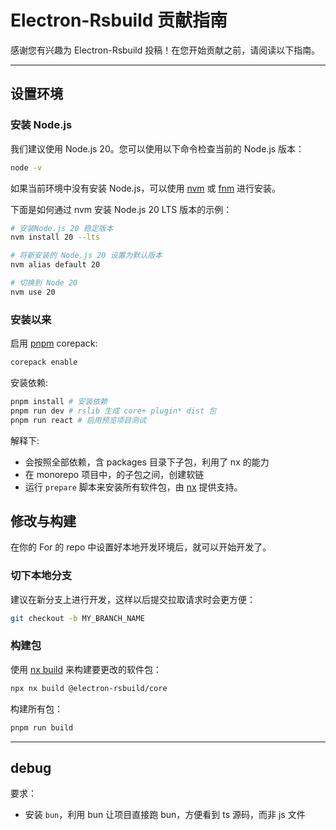 # Electron-Rsbuild 贡献指南

感谢您有兴趣为 Electron-Rsbuild 投稿！在您开始贡献之前，请阅读以下指南。

---

## 设置环境

### 安装 Node.js

我们建议使用 Node.js 20。您可以使用以下命令检查当前的 Node.js 版本：

```bash
node -v
```

如果当前环境中没有安装 Node.js，可以使用 [nvm](https://github.com/nvm-sh/nvm) 或 [fnm](https://github.com/Schniz/fnm) 进行安装。

下面是如何通过 nvm 安装 Node.js 20 LTS 版本的示例：

```bash
# 安装Node.js 20 稳定版本
nvm install 20 --lts

# 将新安装的 Node.js 20 设置为默认版本
nvm alias default 20

# 切换到 Node 20
nvm use 20
```

### 安装以来

启用 [pnpm](https://pnpm.io/) corepack:

```sh
corepack enable
```

安装依赖:

```sh
pnpm install # 安装依赖
pnpm run dev # rslib 生成 core+ plugin* dist 包
pnpm run react # 启用预览项目测试
```

解释下:

- 会按照全部依赖，含 packages 目录下子包，利用了 nx 的能力
- 在 monorepo 项目中，的子包之间，创建软链
- 运行 `prepare` 脚本来安装所有软件包，由 [nx](https://nx.dev/) 提供支持。

## 修改与构建

在你的 For 的 repo 中设置好本地开发环境后，就可以开始开发了。

### 切下本地分支

建议在新分支上进行开发，这样以后提交拉取请求时会更方便：

```sh
git checkout -b MY_BRANCH_NAME
```

### 构建包

使用 [nx build](https://nx.dev/nx-api/nx/documents/run) 来构建要更改的软件包：

```sh
npx nx build @electron-rsbuild/core
```

构建所有包：

```sh
pnpm run build
```

---

## debug

要求：

- 安装 `bun`，利用 bun 让项目直接跑 bun，方便看到 ts 源码，而非 js 文件
